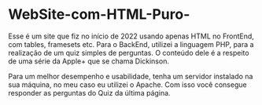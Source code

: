 # WebSite-com-HTML-Puro-
Esse é um site que fiz no início de 2022 usando apenas HTML no FrontEnd, com tables, framesets etc. Para o BackEnd, utilizei a linguagem PHP, para a realização de um quiz simples de perguntas. O conteúdo dele é a respeito de uma série da Apple+ que se chama Dickinson.

Para um melhor desempenho e usabilidade, tenha um servidor instalado na sua máquina, no meu caso eu utilizei o Apache. Com isso você consegue responder as perguntas do Quiz da última página.
